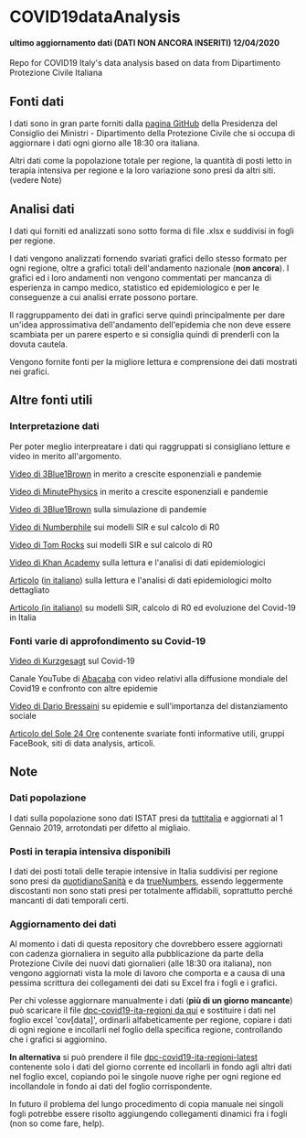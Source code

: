 # COVID19dataAnalysis
#### ultimo aggiornamento dati (DATI NON ANCORA INSERITI) 12/04/2020
Repo for COVID19 Italy's data analysis based on data from Dipartimento Protezione Civile Italiana

## Fonti dati
I dati sono in gran parte forniti dalla [pagina GitHub](https://github.com/pcm-dpc/COVID-19) della Presidenza del Consiglio dei Ministri - Dipartimento della Protezione Civile che si occupa di aggiornare i dati ogni giorno alle 18:30 ora italiana.

Altri dati come la popolazione totale per regione, la quantità di posti letto in terapia intensiva per regione e la loro variazione sono presi da altri siti. (vedere Note)


## Analisi dati
I dati qui forniti ed analizzati sono sotto forma di file .xlsx e suddivisi in fogli per regione.

I dati vengono analizzati fornendo svariati grafici dello stesso formato per ogni regione, oltre a grafici totali dell'andamento nazionale (__non ancora__). I grafici ed i loro andamenti non vengono commentati per mancanza di esperienza in campo medico, statistico ed epidemiologico e per le conseguenze a cui analisi errate possono portare. 

Il raggruppamento dei dati in grafici serve quindi principalmente per dare un'idea approssimativa dell'andamento dell'epidemia che non deve essere scambiata per un parere esperto e si consiglia quindi di prenderli con la dovuta cautela.

Vengono fornite fonti per la migliore lettura e comprensione dei dati mostrati nei grafici.



## Altre fonti utili

### Interpretazione dati

Per poter meglio interpreatare i dati qui raggruppati si consigliano letture e video in merito all'argomento.

[Video di 3Blue1Brown](https://youtu.be/Kas0tIxDvrg) in merito a crescite esponenziali e pandemie

[Video di MinutePhysics](https://youtu.be/54XLXg4fYsc) in merito a crescite esponenziali e pandemie

[Video di 3Blue1Brown](https://youtu.be/gxAaO2rsdIs) sulla simulazione di pandemie

[Video di Numberphile](https://youtu.be/k6nLfCbAzgo) sui modelli SIR e sul calcolo di R0

[Video di Tom Rocks](https://youtu.be/NKMHhm2Zbkw) sui modelli SIR e sul calcolo di R0

[Video di Khan Academy](https://youtu.be/mCa0JXEwDEk) sulla lettura e l'analisi di dati epidemiologici

[Articolo](https://medium.com/@tomaspueyo/coronavirus-act-today-or-people-will-die-f4d3d9cd99ca) ([in italiano](https://medium.com/tomas-pueyo/coronavirus-perché-agire-ora-bd6c02ee0785)) sulla lettura e l'analisi di dati epidemiologici molto dettagliato

[Articolo (in italiano)](https://www.linkedin.com/pulse/modellando-levoluzione-di-covid-19-italia-ettore-mariotti) su modelli SIR, calcolo di R0 ed evoluzione del Covid-19 in Italia

### Fonti varie di approfondimento su Covid-19

[Video di Kurzgesagt](https://youtu.be/BtN-goy9VOY) sul Covid-19

Canale YouTube di [Abacaba](https://www.youtube.com/user/1abacaba1) con video relativi alla diffusione mondiale del Covid19 e confronto con altre epidemie 

[Video di Dario Bressaini](https://youtu.be/gC1Y70My_iE) su epidemie e sull'importanza del distanziamento sociale

[Articolo del Sole 24 Ore](https://www.infodata.ilsole24ore.com/2020/04/11/coronavirus-dati-analisi-similazioni-selezione-fonti-luoghi-discussione-online/) contenente svariate fonti informative utili, gruppi FaceBook, siti di data analysis, articoli.




## Note

### Dati popolazione

I dati sulla popolazione sono dati ISTAT presi da [tuttitalia](https://www.tuttitalia.it/regioni/) e aggiornati al 1 Gennaio 2019, arrotondati per difetto al migliaio.

### Posti in terapia intensiva disponibili

I dati dei posti totali delle terapie intensive in Italia suddivisi per regione sono presi da [quotidianoSanità](http://www.quotidianosanita.it/m/studi-e-analisi/articolo.php?articolo_id=82888) e da [trueNumbers](https://www.truenumbers.it/coronavirus-terapia-intensiva/), essendo leggermente discostanti non sono stati presi per totalmente affidabili, soprattutto perché mancanti di dati temporali certi.

### Aggiornamento dei dati

Al momento i dati di questa repository che dovrebbero essere aggiornati con cadenza giornaliera in seguito alla pubblicazione da parte della Protezione Civile dei nuovi dati giornalieri (alle 18:30 ora italiana), non vengono aggiornati vista la mole di lavoro che comporta e a causa di una pessima scrittura dei collegamenti dei dati su Excel fra i fogli e i grafici. 

Per chi volesse aggiornare manualmente i dati (**più di un giorno mancante**) può scaricare il file [dpc-covid19-ita-regioni da qui](https://github.com/pcm-dpc/COVID-19/blob/master/dati-regioni/dpc-covid19-ita-regioni.csv) e sostituire i dati nel foglio excel 'cov[data]', ordinarli alfabeticamente per regione, copiare i dati di ogni regione e incollarli nel foglio della specifica regione, controllando che i grafici si aggiornino.

**In alternativa** si può prendere il file [dpc-covid19-ita-regioni-latest](https://github.com/pcm-dpc/COVID-19/blob/master/dati-regioni/dpc-covid19-ita-regioni-latest.csv) contenente solo i dati del giorno corrente ed incollarli in fondo agli altri dati nel foglio excel, copiando poi le singole nuove righe per ogni regione ed incollandole in fondo ai dati del foglio corrispondente.

In futuro il problema del lungo procedimento di copia manuale nei singoli fogli potrebbe essere risolto aggiungendo collegamenti dinamici fra i fogli (non so come fare, help).

